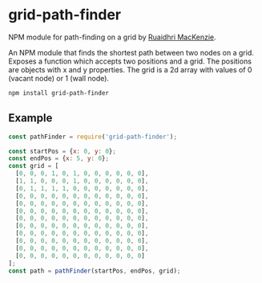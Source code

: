 # grid-path-finder
NPM module for path-finding on a grid by [Ruaidhri MacKenzie](https://github.com/fankadore).


An NPM module that finds the shortest path between two nodes on a grid.
Exposes a function which accepts two positions and a grid.
The positions are objects with x and y properties.
The grid is a 2d array with values of 0 (vacant node) or 1 (wall node).


```sh
npm install grid-path-finder
```

## Example

```js
const pathFinder = require('grid-path-finder');

const startPos = {x: 0, y: 0};
const endPos = {x: 5, y: 0};
const grid = [
  [0, 0, 0, 1, 0, 1, 0, 0, 0, 0, 0, 0],
  [1, 1, 0, 0, 0, 1, 0, 0, 0, 0, 0, 0],
  [0, 1, 1, 1, 1, 0, 0, 0, 0, 0, 0, 0],
  [0, 0, 0, 0, 0, 0, 0, 0, 0, 0, 0, 0],
  [0, 0, 0, 0, 0, 0, 0, 0, 0, 0, 0, 0],
  [0, 0, 0, 0, 0, 0, 0, 0, 0, 0, 0, 0],
  [0, 0, 0, 0, 0, 0, 0, 0, 0, 0, 0, 0],
  [0, 0, 0, 0, 0, 0, 0, 0, 0, 0, 0, 0],
  [0, 0, 0, 0, 0, 0, 0, 0, 0, 0, 0, 0],
  [0, 0, 0, 0, 0, 0, 0, 0, 0, 0, 0, 0],
  [0, 0, 0, 0, 0, 0, 0, 0, 0, 0, 0, 0],
  [0, 0, 0, 0, 0, 0, 0, 0, 0, 0, 0, 0]
];
const path = pathFinder(startPos, endPos, grid);
```

